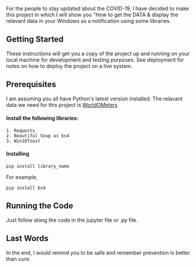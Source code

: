 
For the people to stay updated about the COVID-19, I have decided to make this project in which I will show you "How to get the DATA & display the relavant data in your Windows as a notification using some libraries.

## Getting Started

These instructions will get you a copy of the project up and running on your local machine for development and testing purposes. See deployment for notes on how to deploy the project on a live system.

## Prerequisites

I am assuming you all have Python's latest version installed.
The relavant data we need for this project is [WorldOMeters](https://www.worldometers.info/coronavirus/) 

#### Install the following libraries:
```
1. Requests
2. Beautiful Soup as bs4
3. Win10Toast
```

#### Installing
```
pip install library_name
```

For example,

```
pip install bs4
```

## Running the Code

Just follow along the code in the jupyter file or .py file.

## Last Words
In the end, I would remind you to be safe and remember prevention is better than cure.

